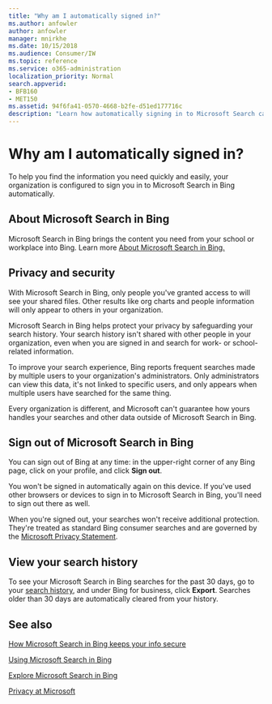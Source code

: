 ```yaml
---
title: "Why am I automatically signed in?"
ms.author: anfowler
author: anfowler
manager: mnirkhe
ms.date: 10/15/2018
ms.audience: Consumer/IW
ms.topic: reference
ms.service: o365-administration
localization_priority: Normal
search.appverid:
- BFB160
- MET150
ms.assetid: 94f6fa41-0570-4668-b2fe-d51ed177716c
description: "Learn how automatically signing in to Microsoft Search can help you quickly and easily find work results"
---
```


# Why am I automatically signed in?

To help you find the information you need quickly and easily, your organization is configured to sign you in to Microsoft Search in Bing automatically.
  
## About Microsoft Search in Bing

Microsoft Search in Bing brings the content you need from your school or workplace into Bing. Learn more [About Microsoft Search in Bing.](about-microsoft-search.md)
  
## Privacy and security

With Microsoft Search in Bing, only people you've granted access to will see your shared files. Other results like org charts and people information will only appear to others in your organization.
  
Microsoft Search in Bing helps protect your privacy by safeguarding your search history. Your search history isn't shared with other people in your organization, even when you are signed in and search for work- or school-related information.
  
To improve your search experience, Bing reports frequent searches made by multiple users to your organization's administrators. Only administrators can view this data, it's not linked to specific users, and only appears when multiple users have searched for the same thing.
  
Every organization is different, and Microsoft can't guarantee how yours handles your searches and other data outside of Microsoft Search in Bing.
  
## Sign out of Microsoft Search in Bing

You can sign out of Bing at any time: in the upper-right corner of any Bing page, click on your profile, and click **Sign out**.
  
You won't be signed in automatically again on this device. If you've used other browsers or devices to sign in to Microsoft Search in Bing, you'll need to sign out there as well. 
  
When you're signed out, your searches won't receive additional protection. They're treated as standard Bing consumer searches and are governed by the [Microsoft Privacy Statement](https://go.microsoft.com/fwlink/?linkid=272895).
  
## View your search history

To see your Microsoft Search in Bing searches for the past 30 days, go to your [search history](https://go.microsoft.com/fwlink?LinkId=275708), and under Bing for business, click **Export**. Searches older than 30 days are automatically cleared from your history.
  
## See also

[How Microsoft Search in Bing keeps your info secure](how-microsoft-search-keeps-your-info-secure.md)
  
[Using Microsoft Search in Bing](use-microsoft-search.md)
  
[Explore Microsoft Search in Bing](https://go.microsoft.com/fwlink/?linkid=2017806)
  
[Privacy at Microsoft](https://go.microsoft.com/fwlink/?linkid=2028787)
  

